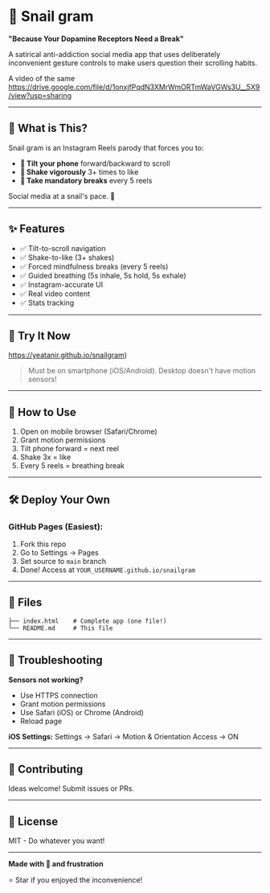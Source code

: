 # 🐌 Snail gram

**"Because Your Dopamine Receptors Need a Break"**

A satirical anti-addiction social media app that uses deliberately inconvenient gesture controls to make users question their scrolling habits.

A video of the same https://drive.google.com/file/d/1onxjfPqdN3XMrWmORTmWaVGWs3U__5X9/view?usp=sharing

---

## 🎯 What is This?

Snail gram is an Instagram Reels parody that forces you to:
- **📱 Tilt your phone** forward/backward to scroll
- **💪 Shake vigorously** 3+ times to like
- **🧘 Take mandatory breaks** every 5 reels

Social media at a snail's pace. 🐌

---

## ✨ Features

- ✅ Tilt-to-scroll navigation
- ✅ Shake-to-like (3+ shakes)
- ✅ Forced mindfulness breaks (every 5 reels)
- ✅ Guided breathing (5s inhale, 5s hold, 5s exhale)
- ✅ Instagram-accurate UI
- ✅ Real video content
- ✅ Stats tracking

---

## 🚀 Try It Now

 https://yeatanir.github.io/snailgram)

> Must be on smartphone (iOS/Android). Desktop doesn't have motion sensors!

---

## 📱 How to Use

1. Open on mobile browser (Safari/Chrome)
2. Grant motion permissions
3. Tilt phone forward = next reel
4. Shake 3x = like
5. Every 5 reels = breathing break

---

## 🛠️ Deploy Your Own

### GitHub Pages (Easiest):

1. Fork this repo
2. Go to Settings → Pages
3. Set source to `main` branch
4. Done! Access at `YOUR_USERNAME.github.io/snailgram`

---

## 📂 Files

```
├── index.html    # Complete app (one file!)
└── README.md     # This file
```

---

## 🐛 Troubleshooting

**Sensors not working?**
- Use HTTPS connection
- Grant motion permissions
- Use Safari (iOS) or Chrome (Android)
- Reload page

**iOS Settings:**
Settings → Safari → Motion & Orientation Access → ON

---

## 🤝 Contributing

Ideas welcome! Submit issues or PRs.

---

## 📄 License

MIT - Do whatever you want!

---

**Made with 🐌 and frustration**

⭐ Star if you enjoyed the inconvenience!
